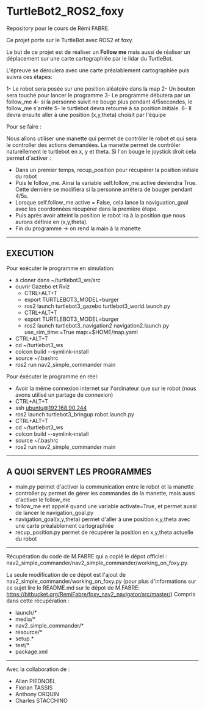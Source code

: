 # TurtleBot2_ROS2_foxy

Repository pour le cours de Rémi FABRE.

Ce projet porte sur le TurtleBot avec ROS2 et foxy.

Le but de ce projet est de réaliser un __Follow me__ mais aussi de réaliser un déplacement sur une carte cartographiée par le lidar du TurtleBot.

L'épreuve se déroulera avec une carte préalablement cartographiée puis suivra ces étapes:

1- Le robot sera posée sur une position aléatoire dans la map 
2- Un bouton sera touché pour lancer le programme 
3- Le programme débutera par un follow_me
4- si la personne suivit ne bouge plus pendant 4/5secondes, le follow_me s'arrête 
5- le turtlebot devra retourné à sa position initiale.
6- Il devra ensuite aller à une position (x,y,theta) choisit par l'équipe

Pour se faire :

Nous allons utiliser une manette qui permet de contrôler le robot et qui sera le controller des actions demandées.
La manette permet de contrôler naturellement le turtlebot en x, y et theta.
Si l'on bouge le joystick droit cela permet d'activer :
- Dans un premier temps, recup_position pour récupérer la position initiale du robot
- Puis le follow_me. Ainsi la variable self.follow_me.active deviendra True. Cette dernière se modifiera si la personne arrêtera de bouger pendant 4/5s.
- Lorsque self.follow_me.active = False, cela lance la naviguation_goal avec les coordonnées récupérer dans la première étape.
- Puis après avoir atteint la position le robot ira à la position que nous aurons définie en (x,y,theta).
- Fin du programme -> on rend la main à la manette

---

## EXECUTION

Pour exécuter le programme en simulation:

- à cloner dans ~/turtlebot3_ws/src
- ouvrir Gazebo et Rviz
  - CTRL+ALT+T
  - export TURTLEBOT3_MODEL=burger
  - ros2 launch turtlebot3_gazebo turtlebot3_world.launch.py
  - CTRL+ALT+T
  - export TURTLEBOT3_MODEL=burger
  - ros2 launch turtlebot3_navigation2 navigation2.launch.py use_sim_time:=True map:=$HOME/map.yaml
- CTRL+ALT+T
- cd ~/turtlebot3_ws
- colcon build --symlink-install
- source ~/.bashrc
- ros2 run nav2_simple_commander main

Pour éxécuter le programme en réel:

- Avoir la même connexion internet sur l'ordinateur que sur le robot (nous avons utilisé un partage de connexion)
- CTRL+ALT+T 
- ssh ubuntu@192.168.90.244
- ros2 launch turtlebot3_bringup robot.launch.py
- CTRL+ALT+T
- cd ~/turtlebot3_ws
- colcon build --symlink-install
- source ~/.bashrc
- ros2 run nav2_simple_commander main

-----
## A QUOI SERVENT LES PROGRAMMES 

- main.py permet d'activer la communication entre le robot et la manette 
- controller.py permet de gérer les commandes de la manette, mais aussi d'activer le follow_me
- follow_me est appelé quand une variable activate=True, et permet aussi de lancer le navigation_goal.py
- navigation_goal(x,y,theta) permet d'aller à une position x,y,theta avec une carte préalablement cartographiée
- recup_position.py permet de récupérer la position en x,y,theta actuelle du robot


--------

Récupération du code de M.FABRE qui a copié le dépot officiel : nav2_simple_commander/nav2_simple_commander/working_on_foxy.py.

La seule modification de ce dépot est l'ajout de nav2_simple_commander/working_on_foxy.py (pour plus d'informations sur ce sujet lire le README.md sur le dépot de M.FABRE: https://bitbucket.org/RemiFabre/foxy_nav2_navigator/src/master/)
Compris dans cette récupération :

- launch/*
- media/*
- nav2_simple_commander/*
- resource/*
- setup.*
- test/*
- package.xml

------------------

Avec la collaboration de :

- Allan PIEDNOEL
- Florian TASSIS
- Anthony ORQUIN
- Charles STACCHINO
